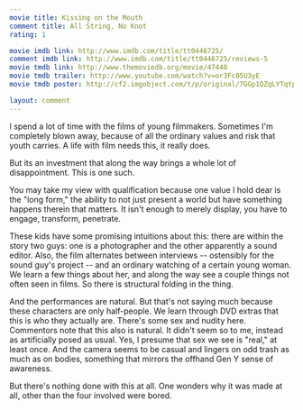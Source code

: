 ```yaml
---
movie title: Kissing on the Mouth
comment title: All String, No Knot
rating: 1

movie imdb link: http://www.imdb.com/title/tt0446725/
comment imdb link: http://www.imdb.com/title/tt0446725/reviews-5
movie tmdb link: http://www.themoviedb.org/movie/47440
movie tmdb trailer: http://www.youtube.com/watch?v=or3Fc05U3yE
movie tmdb poster: http://cf2.imgobject.com/t/p/original/7GGp1QZqLYTqtpYzw6mBxbICut2.jpg

layout: comment
---
```


I spend a lot of time with the films of young filmmakers. Sometimes I'm completely blown away, because of all the ordinary values and risk that youth carries. A life with film needs this, it really does.

But its an investment that along the way brings a whole lot of disappointment. This is one such.

You may take my view with qualification because one value I hold dear is the "long form," the ability to not just present a world but have something happens therein that matters. It isn't enough to merely display, you have to engage, transform, penetrate.

These kids have some promising intuitions about this: there are within the story two guys: one is a photographer and the other apparently a sound editor. Also, the film alternates between interviews -- ostensibly for the sound guy's project -- and an ordinary watching of a certain young woman. We learn a few things about her, and along the way see a couple things not often seen in films. So there is structural folding in the thing.

And the performances are natural. But that's not saying much because these characters are only half-people. We learn through DVD extras that this is who they actually are. There's some sex and nudity here. Commentors note that this also is natural. It didn't seem so to me, instead as artificially posed as usual. Yes, I presume that sex we see is "real," at least once. And the camera seems to be casual and lingers on odd trash as much as on bodies, something that mirrors the offhand Gen Y sense of awareness.

But there's nothing done with this at all. One wonders why it was made at all, other than the four involved were bored.